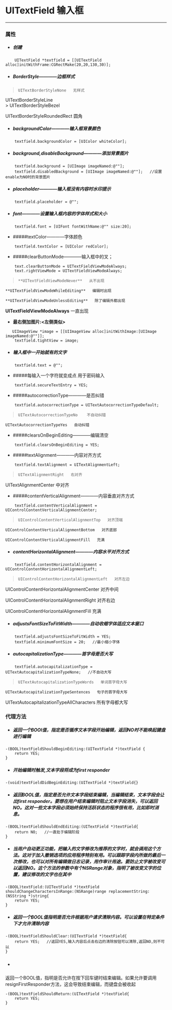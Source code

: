 # UITextField 输入框
***
### 属性
- ##### 创建
```
    UITextField *textfield = [[UITextField alloc]initWithFrame:CGRectMake(20,20,130,30)];
```

- ##### BorderStyle————边框样式
>     UITextBorderStyleNone   无样式
   > 
 UITextBorderStyleLine   
    > 
UITextBorderStyleBezel   
   > 
 UITextBorderStyleRoundedRect   圆角

- ##### backgroundColor————输入框背景颜色
```
    textfield.backgroundColor = [UIColor whiteColor];
```

- ##### background,disableBackground————添加背景图片
```
    textfield.background = [UIImage imageNamed:@""];
    textfield.disabledBackground = [UIImage imageNamed:@""];   //设置enable为NO时的背景图片
```

- ##### placeholder————输入框没有内容时水印提示 
```
    textfield.placeholder = @"";
```

- ##### font————设置输入框内容的字体样式和大小
```
    textfield.font = [UIFont fontWithName:@"" size:20];
```

- #####textColor————字体颜色
```
    textfield.textColor = [UIColor redColor];
```

- #####clearButtonMode————输入框中的叉；
```
    text.clearButtonMode = UITextFieldViewModeAlways;
    text.rightViewMode = UITextFieldViewModeAlways;
```
>     **UITextFieldViewModeNever**   从不出现
>
    **UITextFieldViewModeWhileEditing**   编辑时出现
>
    **UITextFieldViewModeUnlessEditing**   除了编辑外都出现
 >
   **UITextFieldViewModeAlways**   一直出现

  - **最右侧加图片:<左侧类似>**
```
   UIImageView *image = [[UIImageView alloc]initWithImage:[UIImage imageNamed:@""]];
    textfield.tightView = image;
```

- ##### 输入框中一开始就有的文字
```
    textfield.text = @"";
```

- #####每输入一个字符就变成点 用于密码输入
```
    textfield.secureTextEntry = YES;
```

- #####autocorrectionType————是否纠错
```
    textfield.autocorrectionType = UITextAutocorrectionTypeDefault;
```
>     UITextAutocorrectionTypeNo    不自动纠错
>
    UITextAutocorrectionTypeYes   自动纠错

- #####clearsOnBeginEditing————编辑清空
```
    textfield.clearsOnBeginEditing = YES;
```

- #####textAlignment————内容对齐方式
```
    textfield.textAlignment = UITextAlignmentLeft;
```
>     UITextAlignmentRight   右对齐
> 
UITextAlignmentCenter   中对齐

- #####contentVerticalAlignment————内容垂直对齐方式
```
    textfield.contentVerticalAlignment = UIControlContentVerticalAlignmentCenter;
```
>     UIControlContentVerticalAlignmentTop   对齐顶端
>
    UIControlContentVerticalAlignmentBottom   对齐底部
>
    UIControlContentVerticalAlignmentFill   充满

- ##### contentHorizontalAlignment————内容水平对齐方式
```
    textfield.contentHorizontalAlignment = UIControlContentHorizontalAlignmentLeft;
```
>     UIControlContentHorizontalAlignmentLeft   对齐左边
 >
   UIControlContentHorizontalAlignmentCenter   对齐中间
  >
  UIControlContentHorizontalAlignmentRight   对齐右边
 >
   UIControlContentHorizontalAlignmentFill   充满

- ##### adjustsFontSizeToFitWidth————自动收缩字体适应文本窗口
```
    textfield.adjustsFontSizeToFitWidth = YES;
    textfield.minimumFontSize = 20;   //最小缩小字体
```

- ##### autocapitalizationType————首字母是否大写
```
    textfield.autocapitalizationType = UITextAutocapitalizationTypeNone;   //不自动大写
```
>     UITextAutocapitalizationTypeWords   单词首字母大写
>
    UITextAutocapitalizationTypeSentences   句子的首字母大写
> 
   UITextAutocapitalizationTypeAllCharacters   所有字母都大写

### 代理方法
- ##### 返回一个BOOl值，指定是否循序文本字段开始编辑，返回NO时不能唤起键盘进行编辑
```
-(BOOL)textFieldShouldBeginEditing:(UITextField *)textField {
    return YES;
}
```

- ##### 开始编辑时触发,文本字段将成为first responder
```
-(void)textFieldDidBeginEditing:(UITextField *)textField{}  
```

- ##### 返回BOOL值，指定是否允许文本字段结束编辑，当编辑结束，文本字段会让出first responder。要想在用户结束编辑时阻止文本字段消失，可以返回NO。这对一些文本字段必须始终保持活跃状态的程序很有用，比如即时消息。
```
-(BOOL)textFieldShouldEndEditing:(UITextField *)textField{
    return NO;   //一直处于编辑阶段
}
```

- ##### 当用户自动更正功能，把输入的文字修改为推荐的文字时，就会调用这个方法。这对于加入撤销选项的应用程序特别有用。可以跟踪字段内所做的最后一次修改，也可以对所有编辑做日志记录，用作审计用途。要防止文字被改变可以返回NO。这个方法的参数中有个NSRange对象，指明了被改变文字的位置，建议修改的文字也在其中
```
-(BOOL)textField:(UITextField *)textField shouldChangeCharactersInRange:(NSRange)range replacementString:(NSString *)string{
    return YES;
}
```  

- ##### 返回一个BOOL值指明是否允许根据用户请求清除内容。可以设置在特定条件下才允许清除内容
```
-(BOOL)textFieldShouldClear:(UITextField *)textField{
    return YES;   //返回YES,输入内容后点击右边的清除按钮可以清除,返回NO,则不可以
}
```
 
- ##### 返回一个BOOL值，指明是否允许在按下回车键时结束编辑。如果允许要调用resignFirstResponder方法，这会导致结束编辑，而键盘会被收起
```
-(BOOL)textFieldShouldReturn:(UITextField *)textField{
    return YES;
}
``` 